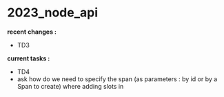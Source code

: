 # 2023_node_api

**recent changes :**

- TD3

**current tasks :**

- TD4
- ask how do we need to specify the span (as parameters : by id or by a Span to create) where adding slots in
